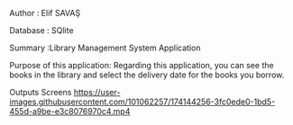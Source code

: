 Author : Elif SAVAŞ

Database : SQlite

Summary :Library Management System Application

Purpose of this application:
Regarding this application, you can see the books in the library and select the delivery date for the books you borrow.

Outputs Screens
https://user-images.githubusercontent.com/101062257/174144256-3fc0ede0-1bd5-455d-a9be-e3c8076970c4.mp4

